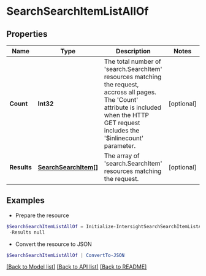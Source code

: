 # SearchSearchItemListAllOf
## Properties

Name | Type | Description | Notes
------------ | ------------- | ------------- | -------------
**Count** | **Int32** | The total number of &#39;search.SearchItem&#39; resources matching the request, accross all pages. The &#39;Count&#39; attribute is included when the HTTP GET request includes the &#39;$inlinecount&#39; parameter. | [optional] 
**Results** | [**SearchSearchItem[]**](SearchSearchItem.md) | The array of &#39;search.SearchItem&#39; resources matching the request. | [optional] 

## Examples

- Prepare the resource
```powershell
$SearchSearchItemListAllOf = Initialize-IntersightSearchSearchItemListAllOf  -Count null `
 -Results null
```

- Convert the resource to JSON
```powershell
$SearchSearchItemListAllOf | ConvertTo-JSON
```

[[Back to Model list]](../README.md#documentation-for-models) [[Back to API list]](../README.md#documentation-for-api-endpoints) [[Back to README]](../README.md)

